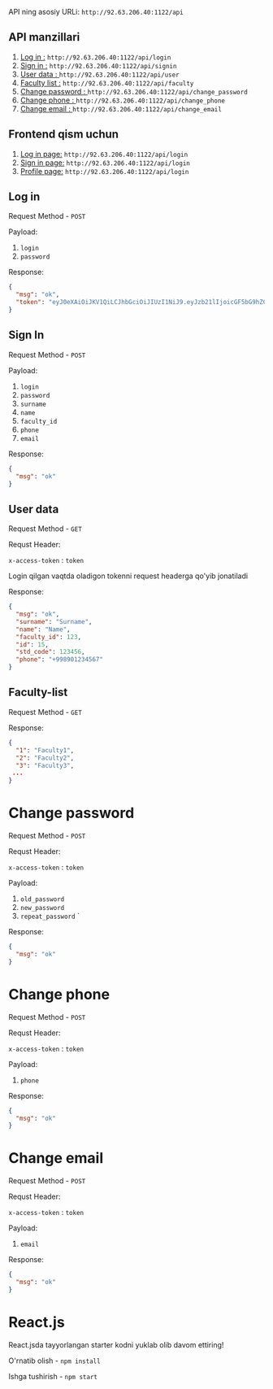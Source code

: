 
API ning asosiy URLi: `http://92.63.206.40:1122/api`

## API manzillari

1. [Log in :](#Log-in) `http://92.63.206.40:1122/api/login`
2. [Sign in :](#Sign-In) `http://92.63.206.40:1122/api/signin`
3. [User data : ](#User-data) `http://92.63.206.40:1122/api/user`
4. [Faculty list :](#Faculty-list) `http://92.63.206.40:1122/api/faculty`
5. [Change password : ](#Change-password)`http://92.63.206.40:1122/api/change_password`
6. [Change phone : ](#Change-phone)`http://92.63.206.40:1122/api/change_phone`
7. [Change email : ](#Change-email)`http://92.63.206.40:1122/api/change_email`

## Frontend qism uchun

1. [Log in page:](#Login-front) `http://92.63.206.40:1122/api/login`
2. [Sign in page:](#Signin-front) `http://92.63.206.40:1122/api/login`
3. [Profile page:](#Profile-front) `http://92.63.206.40:1122/api/login`

## Log in

Request Method - `POST`

Payload:

1. `login`
2. `password`

Response:

```json
{
  "msg": "ok",
  "token": "eyJ0eXAiOiJKV1QiLCJhbGciOiJIUzI1NiJ9.eyJzb21lIjoicGF5bG9hZCJ9.Joh1R2dYzkRvDkqv3sygm5YyK8Gi4ShZqbhK2gxcs2U"
}
```

## Sign In

Request Method - `POST`

Payload:

1. `login`
2. `password`
3. `surname`
4. `name`
5. `faculty_id`
6. `phone`
7. `email`

Response:

```json
{
  "msg": "ok"
}
```

## User data

Request Method - `GET`

Requst Header:

`x-access-token` : `token`

Login qilgan vaqtda oladigon tokenni request headerga qo'yib jonatiladi

Response:

```json
{
  "msg": "ok",
  "surname": "Surname",
  "name": "Name",
  "faculty_id": 123,
  "id": 15,
  "std_code": 123456,
  "phone": "+998901234567"
}
```

## Faculty-list

Request Method - `GET`

Response:

```json
{
  "1": "Faculty1",
  "2": "Faculty2",
  "3": "Faculty3",
 ...
}
```

# Change password

Request Method - `POST`

Requst Header:

`x-access-token` : `token`

Payload:

1. `old_password`
2. `new_password`
3. `repeat_password`
   `

Response:

```json
{
  "msg": "ok"
}
```

# Change phone

Request Method - `POST`

Requst Header:

`x-access-token` : `token`

Payload:

1. `phone`

Response:

```json
{
  "msg": "ok"
}
```

# Change email

Request Method - `POST`

Requst Header:

`x-access-token` : `token`

Payload:

1. `email`

Response:

```json
{
  "msg": "ok"
}
```

# React.js

React.jsda tayyorlangan starter kodni yuklab olib davom ettiring!

O'rnatib olish - `npm install`

Ishga tushirish - `npm start`
